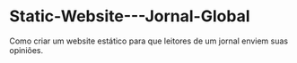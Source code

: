 # Static-Website---Jornal-Global
Como criar um website estático para que leitores de um jornal enviem suas opiniões.
